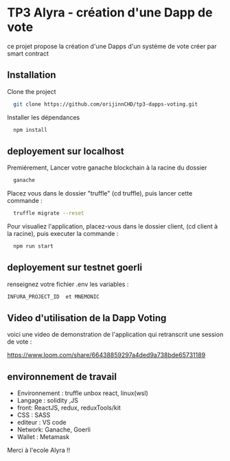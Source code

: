 # TP3 Alyra - création d'une Dapp de vote

ce projet propose la création d'une Dapps d'un systéme de vote créer par smart contract 


## Installation

Clone the project

```bash
  git clone https://github.com/orijinnCHD/tp3-dapps-voting.git
```

Installer les dépendances

```bash
  npm install
```
## deployement sur localhost

Premiérement, Lancer votre ganache blockchain à la racine du dossier

```bash
  ganache
```

Placez vous dans le dossier "truffle" (cd truffle), puis  lancer cette commande :

```bash
  truffle migrate --reset
```

Pour visualiez l'application, placez-vous dans le dossier client, (cd client à la racine), puis executer la commande :

```bash
  npm run start 
```

## deployement sur testnet goerli

renseignez votre fichier .env les variables : 
```bash
INFURA_PROJECT_ID  et MNEMONIC
```

## Video d'utilisation de la Dapp Voting

voici une video de demonstration de l'application qui retranscrit une session de vote :

https://www.loom.com/share/66438859297a4ded9a738bde65731189




## environnement de travail

- Environnement : truffle unbox react, linux(wsl)
- Langage : solidity ,JS
- front: ReactJS, redux, reduxTools/kit
- CSS : SASS
- editeur : VS code
- Network: Ganache, Goerli
- Wallet : Metamask

Merci à l'ecole Alyra !!

